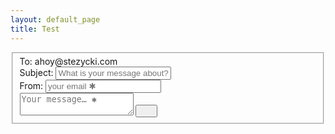 ```yaml
---
layout: default_page
title: Test
---
```

<div class="kwes-form">
  <form id="js-form" class="form" method="POST" action="https://kwes.io/api/foreign/forms/k09Qhdxl4WbBxXctMo8v">
	<fieldset class="formgroup">
	  <div class="formfield">
	    <span class="label">To:</span>
	    <span id="js-reciever" class="reciever">ahoy@stezycki.com</span>
	  </div>
	  <div class="formfield">
	    <label class="label" for="subject">Subject:</label>
	    <input type="text" name="subject" id="subject" placeholder="What is your message about?">
	  </div>
	  <div class="formfield">
	    <label class="label" for="email">From:</label>
	    <input type="email" name="email" id="email" placeholder="your email ✱" required="" rules="required|email|max:255">
	  </div>
	  <div class="formfield  formfield--full">
	    <textarea name="message" placeholder="Your message&hellip; ✱" class="textarea" required="" rules="required"></textarea>
	    <button type="submit" class="submit"><svg class="submit__icon" width="19px" height="14px"><use xmlns:xlink="http://www.w3.org/1999/xlink" xlink:href="#submit"></use></svg></button>
	  </div>
	</fieldset>
  </form>
</div>